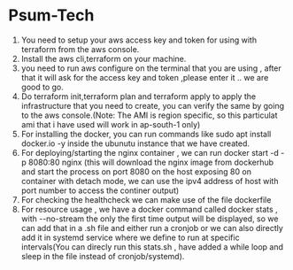 # Psum-Tech
1. You need to setup your aws access key and token for using with terraform from the aws console.
2. Install the aws cli,terraform on your machine.
3. you need to run aws configure on the terminal that you are using , after that it will ask for the access key and token ,please enter it .. we are good to go.
4. Do terraform init,terraform plan and terraform apply to apply the infrastructure that you need to create, you can verify the same by going to the aws console.(Note: The AMI is region specific, so this particulat ami that i have used will work in ap-south-1 only)
5. For installing the docker, you can run commands like sudo apt install docker.io -y inside the ubunutu instance that we have created.
6. For deploying/starting the nginx container , we can run docker start -d -p 8080:80 nginx (this will download the nginx image from dockerhub and start the process on port 8080 on the host exposing 80 on container with detach mode, we can use the ipv4 address of host with port number to access the continer output)
7. For checking the healthcheck we can make use of the file dockerfile
8. For resource usage , we have a docker command called docker stats , with --no-stream the only the first time output will be displayed, so we can add that in a .sh file and either run a cronjob or we can also directly add it in systemd service where we define to run at specific intervals(You can direcly run this stats.sh , have added a while loop and sleep in the file instead of cronjob/systemd).
